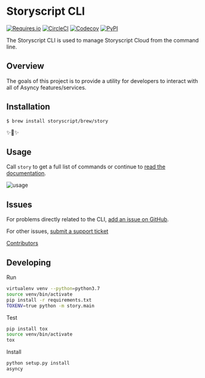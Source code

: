 # Storyscript CLI

[![Requires.io](https://img.shields.io/requires/github/storyscript/cli.svg?style=flat-square)](https://requires.io/github/storyscript/cli/requirements/?branch=master)
[![CircleCI](https://img.shields.io/circleci/project/github/storyscript/cli.svg?style=flat-square)](https://circleci.com/gh/storyscript/cli)
[![Codecov](https://img.shields.io/codecov/c/github/storyscript/cli.svg?style=flat-square)](https://codecov.io/gh/storyscript/cli)
[![PyPI](https://img.shields.io/pypi/v/storys.svg?style=flat-square)](https://pypi.org/project/storyscript/)
<!-- [![FOSSA Status](https://app.fossa.io/api/projects/git%2Bgithub.com%2Fstoryscript%2Fcli.svg?type=shield)](https://app.fossa.io/projects/git%2Bgithub.com%2Fstoryscript%2Fcli?ref=badge_shield) -->

The Storyscript CLI is used to manage Storyscript Cloud from the command line.

## Overview

The goals of this project is to provide a utility for developers to interact with all of Asyncy features/services.

## Installation

```shell
$ brew install storyscript/brew/story
```

✨🍰✨

## Usage

Call `story` to get a full list of commands or continue to [read the documentation](https://docs.storyscript.io/cli).

![usage](https://github.com/storyscript/cli/blob/e7c2dc8f4b1de08163e94db16219a90fdb1d7d6b/ext/story-cli.png?raw=true)

## Issues

For problems directly related to the CLI, [add an issue on GitHub](https://github.com/storyscript/cli/issues/new).

For other issues, [submit a support ticket](mailto:support@asyncy.com)

[Contributors](https://github.com/storyscript/cli/contributors)

## Developing

Run
```sh
virtualenv venv --python=python3.7
source venv/bin/activate
pip install -r requirements.txt
TOXENV=true python -m story.main
```

Test
```sh
pip install tox
source venv/bin/activate
tox
```

Install
```sh
python setup.py install
asyncy
```


<!-- ## License -->
<!-- [![FOSSA Status](https://app.fossa.io/api/projects/git%2Bgithub.com%2Fstoryscript%2Fcli.svg?type=large)](https://app.fossa.io/projects/git%2Bgithub.com%2Fstoryscript%2Fcli?ref=badge_large) -->
